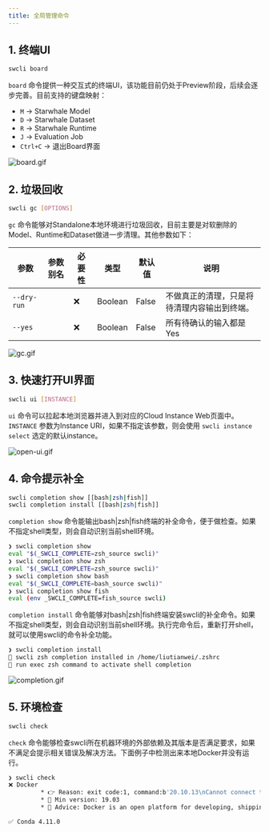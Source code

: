 ```yaml
---
title: 全局管理命令
---
```


## 1. 终端UI

```bash
swcli board
```

`board` 命令提供一种交互式的终端UI，该功能目前仍处于Preview阶段，后续会逐步完善。目前支持的键盘映射：

- `M` -> Starwhale Model
- `D` -> Starwhale Dataset
- `R` -> Starwhale Runtime
- `J` -> Evaluation Job
- `Ctrl+C` -> 退出Board界面

![board.gif](../../img/board.gif)

## 2. 垃圾回收

```bash
swcli gc [OPTIONS]
```

`gc` 命令能够对Standalone本地环境进行垃圾回收，目前主要是对软删除的Model、Runtime和Dataset做进一步清理。其他参数如下：

|参数|参数别名|必要性|类型|默认值|说明|
|------|--------|-------|-----------|-----|-----------|
|`--dry-run`||❌|Boolean|False|不做真正的清理，只是将待清理内容输出到终端。|
|`--yes`||❌|Boolean|False|所有待确认的输入都是Yes|

![gc.gif](../../img/gc.gif)

## 3. 快速打开UI界面

```bash
swcli ui [INSTANCE]
```

`ui` 命令可以拉起本地浏览器并进入到对应的Cloud Instance Web页面中。`INSTANCE` 参数为Instance URI，如果不指定该参数，则会使用 `swcli instance select` 选定的默认instance。

![open-ui.gif](../../img/open-ui.gif)

## 4. 命令提示补全

```bash
swcli completion show [[bash|zsh|fish]]
swcli completion install [[bash|zsh|fish]]
```

`completion show` 命令能输出bash|zsh|fish终端的补全命令，便于做检查。如果不指定shell类型，则会自动识别当前shell环境。

```bash
❯ swcli completion show
eval "$(_SWCLI_COMPLETE=zsh_source swcli)"
❯ swcli completion show zsh
eval "$(_SWCLI_COMPLETE=zsh_source swcli)"
❯ swcli completion show bash
eval "$(_SWCLI_COMPLETE=bash_source swcli)"
❯ swcli completion show fish
eval (env _SWCLI_COMPLETE=fish_source swcli)
```

`completion install` 命令能够对bash|zsh|fish终端安装swcli的补全命令。如果不指定shell类型，则会自动识别当前shell环境。执行完命令后，重新打开shell，就可以使用swcli的命令补全功能。

```bash
❯ swcli completion install
👏 swcli zsh completion installed in /home/liutianwei/.zshrc
🍺 run exec zsh command to activate shell completion
```

![completion.gif](../../img/completion.gif)

## 5. 环境检查

```bash
swcli check
```

`check` 命令能够检查swcli所在机器环境的外部依赖及其版本是否满足要求，如果不满足会提示相关错误及解决方法。下面例子中检测出来本地Docker并没有运行。

```bash
❯ swcli check
❌ Docker
         * 👉 Reason: exit code:1, command:b'20.10.13\nCannot connect to the Docker daemon at unix:///var/run/docker.sock. Is the docker daemon running?\n'
         * 📘 Min version: 19.03
         * 💁 Advice: Docker is an open platform for developing, shipping, and running applications.Starwhale uses Docker to run jobs. You can visit https://docs.docker.com/get-docker/ for more details.

✅ Conda 4.11.0
```
